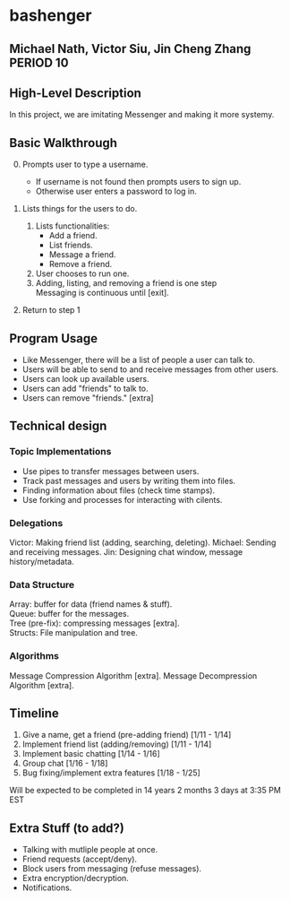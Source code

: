 # bashenger
## Michael Nath, Victor Siu, Jin Cheng Zhang PERIOD 10

## High-Level Description
In this project, we are imitating Messenger and making it more systemy.

## Basic Walkthrough
0.  Prompts user to type a username.
    - If username is not found then prompts users to sign up.
    - Otherwise user enters a password to log in.
    
1. Lists things for the users to do.
    1. Lists functionalities:
        - Add a friend.
        - List friends.
        - Message a friend.
        - Remove a friend.
    2. User chooses to run one.
    3. Adding, listing, and removing a friend is one step\
    Messaging is continuous until [exit].
    
2. Return to step 1

## Program Usage
- Like Messenger, there will be a list of people a user can talk to. 
- Users will be able to send to and receive messages from other users. 
- Users can look up available users.
- Users can add "friends" to talk to.
- Users can remove "friends." [extra]

## Technical design
### Topic Implementations
- Use pipes to transfer messages between users.
- Track past messages and users by writing them into files.
- Finding information about files (check time stamps).
- Use forking and processes for interacting with cilents.

### Delegations
Victor:  Making friend list (adding, searching, deleting).
Michael: Sending and receiving messages.
Jin:     Designing chat window, message history/metadata.

### Data Structure
Array: buffer for data (friend names & stuff).\
Queue: buffer for the messages.\
Tree (pre-fix):  compressing messages [extra].\
Structs: File manipulation and tree.

### Algorithms
Message Compression Algorithm [extra].
Message Decompression Algorithm [extra].

## Timeline
1. Give a name, get a friend (pre-adding friend)  [1/11 - 1/14]
2. Implement friend list (adding/removing)        [1/11 - 1/14]
3. Implement basic chatting                       [1/14 - 1/16]
4. Group chat                                     [1/16 - 1/18]
5. Bug fixing/implement extra features            [1/18 - 1/25]

Will be expected to be completed in 14 years 2 months 3 days at 3:35 PM EST

## Extra Stuff (to add?)
- Talking with mutliple people at once.
- Friend requests (accept/deny).
- Block users from messaging (refuse messages).
- Extra encryption/decryption.
- Notifications.
